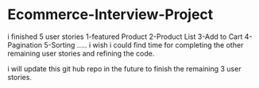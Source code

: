 # Ecommerce-Interview-Project

i finished 5 user stories 1-featured Product 2-Product List 3-Add to Cart 4-Pagination
5-Sorting ..... i wish i could find time for completing the other remaining user stories and  refining the code.

i will update this git hub repo in the future to finish the remaining 3 user stories.

